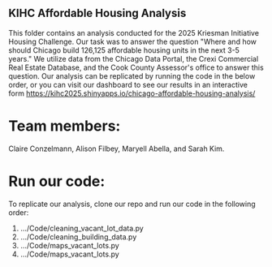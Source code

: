 ## KIHC Affordable Housing Analysis

This folder contains an analysis conducted for the 2025 Kriesman Initiative Housing Challenge. Our task was to answer the question "Where and how should Chicago build 126,125 affordable housing units in the next 3-5 years." We utilize data from the Chicago Data Portal, the Crexi Commercial Real Estate Database, and the Cook County Assessor's office to answer this question. Our analysis can be replicated by running the code in the below order, or you can visit our dashboard to see our results in an interactive form https://kihc2025.shinyapps.io/chicago-affordable-housing-analysis/

# Team members:
Claire Conzelmann, Alison Filbey, Maryell Abella, and Sarah Kim.

# Run our code:
To replicate our analysis, clone our repo and run our code in the following order:
1. .../Code/cleaning_vacant_lot_data.py
2. .../Code/cleaning_building_data.py
3. .../Code/maps_vacant_lots.py
4. .../Code/maps_vacant_lots.py




